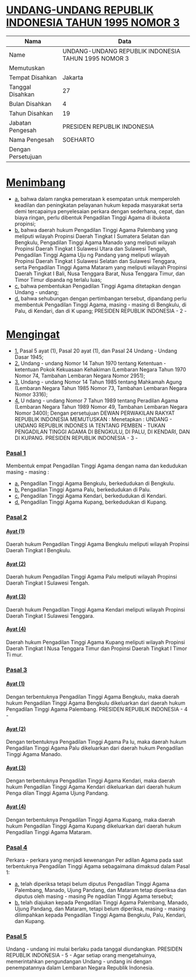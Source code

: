 # [UNDANG-UNDANG REPUBLIK INDONESIA TAHUN 1995 NOMOR 3](http://example.org/legal/document/uu/1995/3)

| Nama | Data |
| ------ | ----- |
|Name|UNDANG-UNDANG REPUBLIK INDONESIA TAHUN 1995 NOMOR 3|
|Memutuskan||
|Tempat Disahkan|Jakarta|
|Tanggal Disahkan|27|
|Bulan Disahkan|4|
|Tahun Disahkan|19|
|Jabatan Pengesah|PRESIDEN REPUBLIK INDONESIA|
|Nama Pengesah|SOEHARTO|
|Dengan Persetujuan||
# [Menimbang](http://example.org/legal/document/uu/1995/3/menimbang)

* [a.](http://example.org/legal/document/uu/1995/3/menimbang/point/a) bahwa dalam rangka pemerataan k esempatan untuk memperoleh keadilan dan peningkatan pelayanan hukum kepada masyarakat serta demi tercapainya penyelesaian perkara dengan sederhana, cepat, dan biaya ringan, perlu dibentuk Pengadilan Tinggi Agama di ibukota propinsi;
* [b.](http://example.org/legal/document/uu/1995/3/menimbang/point/b) bahwa daerah hukum Pengadilan Tinggi Agama Palembang yang meliputi wilayah Propinsi Daerah Tingkat I Sumatera Selatan dan Bengkulu, Pengadilan Tinggi Agama Manado yang meliputi wilayah Propinsi Daerah Tingkat I Sulawesi Utara dan Sulawesi Tengah, Pengadilan Tinggi Agama Uju ng Pandang yang meliputi wilayah Propinsi Daerah Tingkat I Sulawesi Selatan dan Sulawesi Tenggara, serta Pengadilan Tinggi Agama Mataram yang meliputi wilayah Propinsi Daerah Tingkat I Bali, Nusa Tenggara Barat, Nusa Tenggara Timur, dan Timor Timur dipanda ng terlalu luas;
* [c.](http://example.org/legal/document/uu/1995/3/menimbang/point/c) bahwa pembentukan Pengadilan Tinggi Agama ditetapkan dengan Undang - undang;
* [d.](http://example.org/legal/document/uu/1995/3/menimbang/point/d) bahwa sehubungan dengan pertimbangan tersebut, dipandang perlu membentuk Pengadilan Tinggi Agama, masing - masing di Bengkulu, di Palu, di Kendari, dan di K upang; PRESIDEN REPUBLIK INDONESIA - 2 -
# [Mengingat](http://example.org/legal/document/uu/1995/3/mengingat)

* [1.](http://example.org/legal/document/uu/1995/3/mengingat/point/0001) Pasal 5 ayat (1), Pasal 20 ayat (1), dan Pasal 24 Undang - Undang Dasar 1945;
* [2.](http://example.org/legal/document/uu/1995/3/mengingat/point/0002) Undang - undang Nomor 14 Tahun 1970 tentang Ketentuan - ketentuan Pokok Kekuasaan Kehakiman (Lembaran Negara Tahun 1970 Nomor 74, Tambahan Lembaran Negara Nomor 2951);
* [3.](http://example.org/legal/document/uu/1995/3/mengingat/point/0003) Undang - undang Nomor 14 Tahun 1985 tentang Mahkamah Agung (Lembaran Negara Tahun 1985 Nomor 73, Tambahan Lembaran Negara Nomor 3316);
* [4.](http://example.org/legal/document/uu/1995/3/mengingat/point/0004) U ndang - undang Nomor 7 Tahun 1989 tentang Peradilan Agama (Lembaran Negara Tahun 1989 Nomor 49, Tambahan Lembaran Negara Nomor 3400); Dengan persetujuan DEWAN PERWAKILAN RAKYAT REPUBLIK INDONESIA MEMUTUSKAN : Menetapkan : UNDANG - UNDANG REPUBLIK INDONES IA TENTANG PEMBEN - TUKAN PENGADILAN TINGGI AGAMA DI BENGKULU, DI PALU, DI KENDARI, DAN DI KUPANG. PRESIDEN REPUBLIK INDONESIA - 3 -

### [Pasal 1](http://example.org/legal/document/uu/1995/3/pasal/0001)
Membentuk empat Pengadilan Tinggi Agama dengan nama dan kedudukan masing - masing :
* [a.](http://example.org/legal/document/uu/1995/3/pasal/0001/version/00190427/point/a) Pengadilan Tinggi Agama Bengkulu, berkedudukan di Bengkulu.
* [b.](http://example.org/legal/document/uu/1995/3/pasal/0001/version/00190427/point/b) Pengadilan Tinggi Agama Palu, berkedudukan di Palu.
* [c.](http://example.org/legal/document/uu/1995/3/pasal/0001/version/00190427/point/c) Pengadilan Tinggi Agama Kendari, berkedudukan di Kendari.
* [d.](http://example.org/legal/document/uu/1995/3/pasal/0001/version/00190427/point/d) Pengadilan Tinggi Agama Kupang, berkedudukan di Kupang.


### [Pasal 2](http://example.org/legal/document/uu/1995/3/pasal/0002)

#### [Ayat (1)](http://example.org/legal/document/uu/1995/3/pasal/0002/version/00190427/ayat/0001)
Daerah hukum Pengadilan Tinggi Agama Bengkulu meliputi wilayah Propinsi Daerah Tingkat I Bengkulu.

#### [Ayat (2)](http://example.org/legal/document/uu/1995/3/pasal/0002/version/00190427/ayat/0002)
Daerah hukum Pengadilan Tinggi Agama Palu meliputi wilayah Propinsi Daerah Tingkat I Sulawesi Tengah.

#### [Ayat (3)](http://example.org/legal/document/uu/1995/3/pasal/0002/version/00190427/ayat/0003)
Daerah hukum Pengadilan Tinggi Agama Kendari meliputi wilayah Propinsi Daerah Tingkat I Sulawesi Tenggara.

#### [Ayat (4)](http://example.org/legal/document/uu/1995/3/pasal/0002/version/00190427/ayat/0004)
Daerah hukum Pengadilan Tinggi Agama Kupang meliputi wilayah Propinsi Daerah Tingkat I Nusa Tenggara Timur dan Propinsi Daerah Tingkat I Timor Ti mur.


### [Pasal 3](http://example.org/legal/document/uu/1995/3/pasal/0003)

#### [Ayat (1)](http://example.org/legal/document/uu/1995/3/pasal/0003/version/00190427/ayat/0001)
Dengan terbentuknya Pengadilan Tinggi Agama Bengkulu, maka daerah hukum Pengadilan Tinggi Agama Bengkulu dikeluarkan dari daerah hukum Pengadilan Tinggi Agama Palembang. PRESIDEN REPUBLIK INDONESIA - 4 -

#### [Ayat (2)](http://example.org/legal/document/uu/1995/3/pasal/0003/version/00190427/ayat/0002)
Dengan terbentuknya Pengadilan Tinggi Agama Pa lu, maka daerah hukum Pengadilan Tinggi Agama Palu dikeluarkan dari daerah hukum Pengadilan Tinggi Agama Manado.

#### [Ayat (3)](http://example.org/legal/document/uu/1995/3/pasal/0003/version/00190427/ayat/0003)
Dengan terbentuknya Pengadilan Tinggi Agama Kendari, maka daerah hukum Pengadilan Tinggi Agama Kendari dikeluarkan dari daerah hukum Penga dilan Tinggi Agama Ujung Pandang.

#### [Ayat (4)](http://example.org/legal/document/uu/1995/3/pasal/0003/version/00190427/ayat/0004)
Dengan terbentuknya Pengadilan Tinggi Agama Kupang, maka daerah hukum Pengadilan Tinggi Agama Kupang dikeluarkan dari daerah hukum Pengadilan Tinggi Agama Mataram.


### [Pasal 4](http://example.org/legal/document/uu/1995/3/pasal/0004)
Perkara - perkara yang menjadi kewenangan Per adilan Agama pada saat terbentuknya Pengadilan Tinggi Agama sebagaimana dimaksud dalam Pasal 1:
* [a.](http://example.org/legal/document/uu/1995/3/pasal/0004/version/00190427/point/a) telah diperiksa tetapi belum diputus Pengadilan Tinggi Agama Palembang, Manado, Ujung Pandang, dan Mataram tetap diperiksa dan diputus oleh masing - masing Pe ngadilan Tinggi Agama tersebut;
* [b.](http://example.org/legal/document/uu/1995/3/pasal/0004/version/00190427/point/b) telah diajukan kepada Pengadilan Tinggi Agama Palembang, Manado, Ujung Pandang, dan Mataram, tetapi belum diperiksa, masing - masing dilimpahkan kepada Pengadilan Tinggi Agama Bengkulu, Palu, Kendari, dan Kupang.


### [Pasal 5](http://example.org/legal/document/uu/1995/3/pasal/0005)
Undang - undang ini mulai berlaku pada tanggal diundangkan. PRESIDEN REPUBLIK INDONESIA - 5 - Agar setiap orang mengetahuinya, memerintahkan pengundangan Undang - undang ini dengan penempatannya dalam Lembaran Negara Republik Indonesia.
